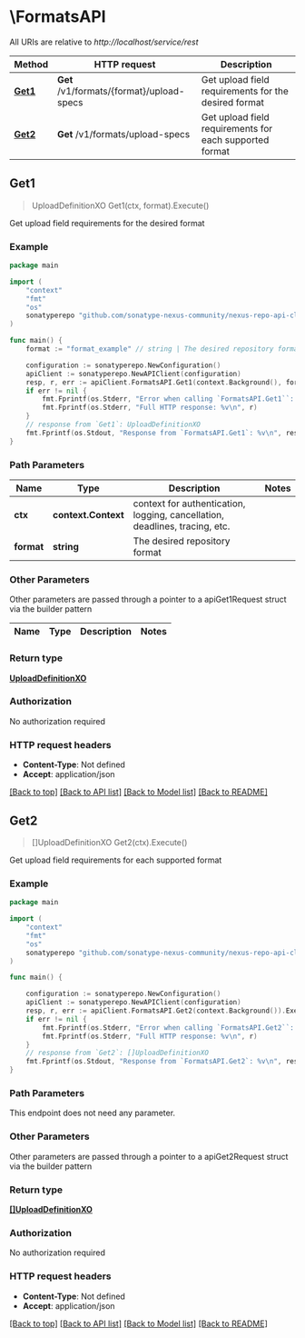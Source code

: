 # \FormatsAPI

All URIs are relative to *http://localhost/service/rest*

Method | HTTP request | Description
------------- | ------------- | -------------
[**Get1**](FormatsAPI.md#Get1) | **Get** /v1/formats/{format}/upload-specs | Get upload field requirements for the desired format
[**Get2**](FormatsAPI.md#Get2) | **Get** /v1/formats/upload-specs | Get upload field requirements for each supported format



## Get1

> UploadDefinitionXO Get1(ctx, format).Execute()

Get upload field requirements for the desired format

### Example

```go
package main

import (
	"context"
	"fmt"
	"os"
	sonatyperepo "github.com/sonatype-nexus-community/nexus-repo-api-client-go"
)

func main() {
	format := "format_example" // string | The desired repository format

	configuration := sonatyperepo.NewConfiguration()
	apiClient := sonatyperepo.NewAPIClient(configuration)
	resp, r, err := apiClient.FormatsAPI.Get1(context.Background(), format).Execute()
	if err != nil {
		fmt.Fprintf(os.Stderr, "Error when calling `FormatsAPI.Get1``: %v\n", err)
		fmt.Fprintf(os.Stderr, "Full HTTP response: %v\n", r)
	}
	// response from `Get1`: UploadDefinitionXO
	fmt.Fprintf(os.Stdout, "Response from `FormatsAPI.Get1`: %v\n", resp)
}
```

### Path Parameters


Name | Type | Description  | Notes
------------- | ------------- | ------------- | -------------
**ctx** | **context.Context** | context for authentication, logging, cancellation, deadlines, tracing, etc.
**format** | **string** | The desired repository format | 

### Other Parameters

Other parameters are passed through a pointer to a apiGet1Request struct via the builder pattern


Name | Type | Description  | Notes
------------- | ------------- | ------------- | -------------


### Return type

[**UploadDefinitionXO**](UploadDefinitionXO.md)

### Authorization

No authorization required

### HTTP request headers

- **Content-Type**: Not defined
- **Accept**: application/json

[[Back to top]](#) [[Back to API list]](../README.md#documentation-for-api-endpoints)
[[Back to Model list]](../README.md#documentation-for-models)
[[Back to README]](../README.md)


## Get2

> []UploadDefinitionXO Get2(ctx).Execute()

Get upload field requirements for each supported format

### Example

```go
package main

import (
	"context"
	"fmt"
	"os"
	sonatyperepo "github.com/sonatype-nexus-community/nexus-repo-api-client-go"
)

func main() {

	configuration := sonatyperepo.NewConfiguration()
	apiClient := sonatyperepo.NewAPIClient(configuration)
	resp, r, err := apiClient.FormatsAPI.Get2(context.Background()).Execute()
	if err != nil {
		fmt.Fprintf(os.Stderr, "Error when calling `FormatsAPI.Get2``: %v\n", err)
		fmt.Fprintf(os.Stderr, "Full HTTP response: %v\n", r)
	}
	// response from `Get2`: []UploadDefinitionXO
	fmt.Fprintf(os.Stdout, "Response from `FormatsAPI.Get2`: %v\n", resp)
}
```

### Path Parameters

This endpoint does not need any parameter.

### Other Parameters

Other parameters are passed through a pointer to a apiGet2Request struct via the builder pattern


### Return type

[**[]UploadDefinitionXO**](UploadDefinitionXO.md)

### Authorization

No authorization required

### HTTP request headers

- **Content-Type**: Not defined
- **Accept**: application/json

[[Back to top]](#) [[Back to API list]](../README.md#documentation-for-api-endpoints)
[[Back to Model list]](../README.md#documentation-for-models)
[[Back to README]](../README.md)

